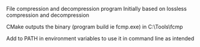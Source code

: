 File compression and decompression program
Initially based on lossless compression and decompression

CMake outputs the binary (program build ie fcmp.exe) in C:\Tools\fcmp

Add to PATH in environment variables to use it in command line as intended